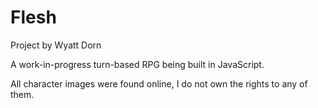 # Flesh

Project by Wyatt Dorn


A work-in-progress turn-based RPG being built in JavaScript.

All character images were found online, I do not own the rights to any of them.
